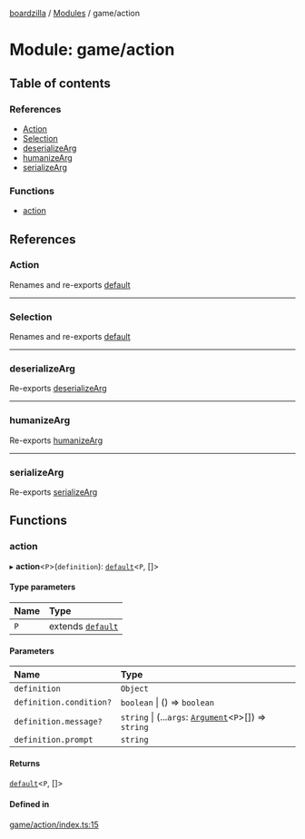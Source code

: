[boardzilla](../index.md) / [Modules](../modules.md) / game/action

# Module: game/action

## Table of contents

### References

- [Action](game_action.md#action)
- [Selection](game_action.md#selection)
- [deserializeArg](game_action.md#deserializearg)
- [humanizeArg](game_action.md#humanizearg)
- [serializeArg](game_action.md#serializearg)

### Functions

- [action](game_action.md#action-1)

## References

### Action

Renames and re-exports [default](../classes/game_action_action.default.md)

___

### Selection

Renames and re-exports [default](../classes/game_action_selection.default.md)

___

### deserializeArg

Re-exports [deserializeArg](game_action_utils.md#deserializearg)

___

### humanizeArg

Re-exports [humanizeArg](game_action_utils.md#humanizearg)

___

### serializeArg

Re-exports [serializeArg](game_action_utils.md#serializearg)

## Functions

### action

▸ **action**<`P`\>(`definition`): [`default`](../classes/game_action_action.default.md)<`P`, []\>

#### Type parameters

| Name | Type |
| :------ | :------ |
| `P` | extends [`default`](../classes/game_player_player.default.md) |

#### Parameters

| Name | Type |
| :------ | :------ |
| `definition` | `Object` |
| `definition.condition?` | `boolean` \| () => `boolean` |
| `definition.message?` | `string` \| (...`args`: [`Argument`](game_action_types.md#argument)<`P`\>[]) => `string` |
| `definition.prompt` | `string` |

#### Returns

[`default`](../classes/game_action_action.default.md)<`P`, []\>

#### Defined in

[game/action/index.ts:15](https://github.com/aghull/boardzilla-core/blob/1935b1b/game/action/index.ts#L15)
